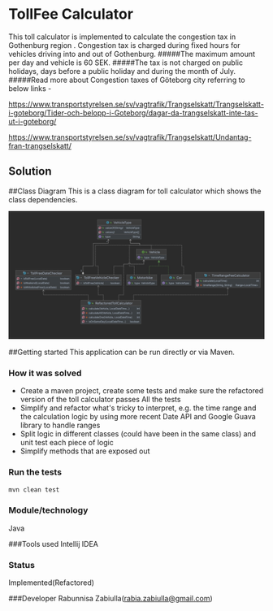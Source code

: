 # TollFee Calculator

This toll calculator is implemented to calculate the congestion tax in Gothenburg region .
Congestion tax is charged during fixed hours for vehicles driving into and out of Gothenburg.
#####The maximum amount per day and vehicle is 60 SEK.
#####The tax is not charged on public holidays, days before a public holiday and during the month of July.
#####Read more about Congestion taxes of Göteborg city referring to below links -

https://www.transportstyrelsen.se/sv/vagtrafik/Trangselskatt/Trangselskatt-i-goteborg/Tider-och-belopp-i-Goteborg/dagar-da-trangselskatt-inte-tas-ut-i-goteborg/

https://www.transportstyrelsen.se/sv/vagtrafik/Trangselskatt/Undantag-fran-trangselskatt/
## Solution
##Class Diagram
This is a class diagram for toll calculator which shows the class dependencies.

![toll-calculator_1](screenshots/ClassDiagramTollCalculator.jpeg)

##Getting started
This application can be run directly or via Maven.
### How it was solved
* Create a maven project, create some tests and make sure the refactored version of the toll calculator passes All the tests
* Simplify and refactor what's tricky to interpret, e.g. the time range and the calculation logic by using more recent Date API and Google Guava library to handle ranges
* Split logic in different classes (could have been in the same class) and unit test each piece of logic
* Simplify methods that are exposed out

### Run the tests
```
mvn clean test
```



### Module/technology
Java 

###Tools used
Intellij IDEA
### Status
Implemented(Refactored)

###Developer
Rabunnisa Zabiulla(rabia.zabiulla@gmail.com)